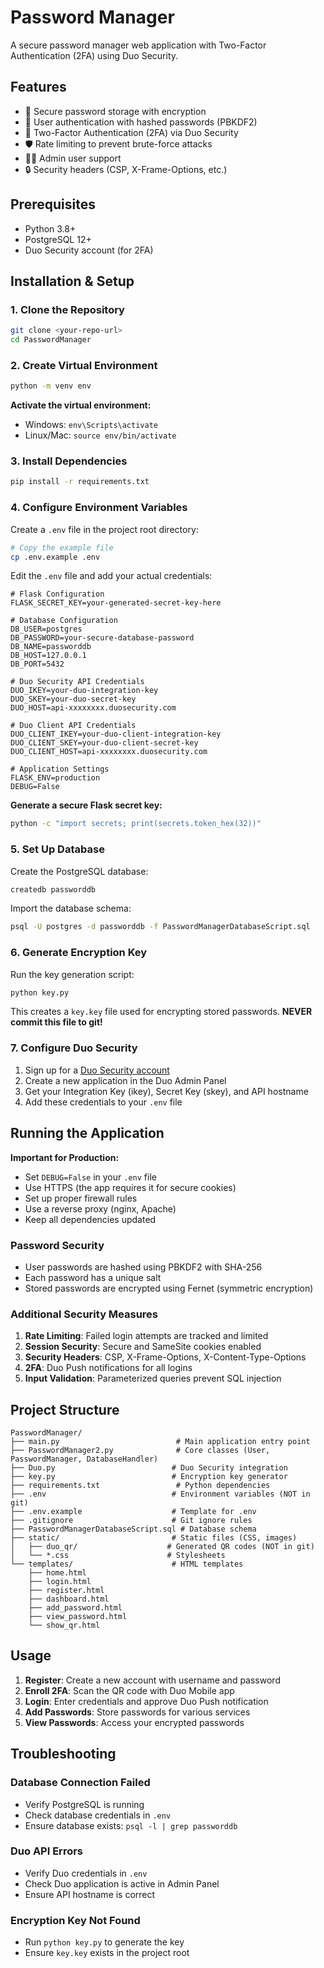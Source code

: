 # Password Manager

A secure password manager web application with Two-Factor Authentication (2FA) using Duo Security.

## Features

- 🔐 Secure password storage with encryption
- 👤 User authentication with hashed passwords (PBKDF2)
- 📱 Two-Factor Authentication (2FA) via Duo Security
- 🛡️ Rate limiting to prevent brute-force attacks
- 👨‍💼 Admin user support
- 🔒 Security headers (CSP, X-Frame-Options, etc.)

## Prerequisites

- Python 3.8+
- PostgreSQL 12+
- Duo Security account (for 2FA)

## Installation & Setup

### 1. Clone the Repository

```bash
git clone <your-repo-url>
cd PasswordManager
```

### 2. Create Virtual Environment

```bash
python -m venv env
```

**Activate the virtual environment:**

- Windows: `env\Scripts\activate`
- Linux/Mac: `source env/bin/activate`

### 3. Install Dependencies

```bash
pip install -r requirements.txt
```

### 4. Configure Environment Variables

Create a `.env` file in the project root directory:

```bash
# Copy the example file
cp .env.example .env
```

Edit the `.env` file and add your actual credentials:

```env
# Flask Configuration
FLASK_SECRET_KEY=your-generated-secret-key-here

# Database Configuration
DB_USER=postgres
DB_PASSWORD=your-secure-database-password
DB_NAME=passworddb
DB_HOST=127.0.0.1
DB_PORT=5432

# Duo Security API Credentials
DUO_IKEY=your-duo-integration-key
DUO_SKEY=your-duo-secret-key
DUO_HOST=api-xxxxxxxx.duosecurity.com

# Duo Client API Credentials
DUO_CLIENT_IKEY=your-duo-client-integration-key
DUO_CLIENT_SKEY=your-duo-client-secret-key
DUO_CLIENT_HOST=api-xxxxxxxx.duosecurity.com

# Application Settings
FLASK_ENV=production
DEBUG=False
```

**Generate a secure Flask secret key:**

```bash
python -c "import secrets; print(secrets.token_hex(32))"
```

### 5. Set Up Database

Create the PostgreSQL database:

```bash
createdb passworddb
```

Import the database schema:

```bash
psql -U postgres -d passworddb -f PasswordManagerDatabaseScript.sql
```

### 6. Generate Encryption Key

Run the key generation script:

```bash
python key.py
```

This creates a `key.key` file used for encrypting stored passwords. **NEVER commit this file to git!**

### 7. Configure Duo Security

1. Sign up for a [Duo Security account](https://duo.com/)
2. Create a new application in the Duo Admin Panel
3. Get your Integration Key (ikey), Secret Key (skey), and API hostname
4. Add these credentials to your `.env` file

## Running the Application

**Important for Production:**
- Set `DEBUG=False` in your `.env` file
- Use HTTPS (the app requires it for secure cookies)
- Set up proper firewall rules
- Use a reverse proxy (nginx, Apache)
- Keep all dependencies updated

### Password Security

- User passwords are hashed using PBKDF2 with SHA-256
- Each password has a unique salt
- Stored passwords are encrypted using Fernet (symmetric encryption)

### Additional Security Measures

1. **Rate Limiting**: Failed login attempts are tracked and limited
2. **Session Security**: Secure and SameSite cookies enabled
3. **Security Headers**: CSP, X-Frame-Options, X-Content-Type-Options
4. **2FA**: Duo Push notifications for all logins
5. **Input Validation**: Parameterized queries prevent SQL injection

## Project Structure

```
PasswordManager/
├── main.py                          # Main application entry point
├── PasswordManager2.py              # Core classes (User, PasswordManager, DatabaseHandler)
├── Duo.py                          # Duo Security integration
├── key.py                          # Encryption key generator
├── requirements.txt                 # Python dependencies
├── .env                            # Environment variables (NOT in git)
├── .env.example                    # Template for .env
├── .gitignore                      # Git ignore rules
├── PasswordManagerDatabaseScript.sql # Database schema
├── static/                         # Static files (CSS, images)
│   ├── duo_qr/                    # Generated QR codes (NOT in git)
│   └── *.css                      # Stylesheets
└── templates/                      # HTML templates
    ├── home.html
    ├── login.html
    ├── register.html
    ├── dashboard.html
    ├── add_password.html
    ├── view_password.html
    └── show_qr.html
```

## Usage

1. **Register**: Create a new account with username and password
2. **Enroll 2FA**: Scan the QR code with Duo Mobile app
3. **Login**: Enter credentials and approve Duo Push notification
4. **Add Passwords**: Store passwords for various services
5. **View Passwords**: Access your encrypted passwords

## Troubleshooting

### Database Connection Failed
- Verify PostgreSQL is running
- Check database credentials in `.env`
- Ensure database exists: `psql -l | grep passworddb`

### Duo API Errors
- Verify Duo credentials in `.env`
- Check Duo application is active in Admin Panel
- Ensure API hostname is correct

### Encryption Key Not Found
- Run `python key.py` to generate the key
- Ensure `key.key` exists in the project root

